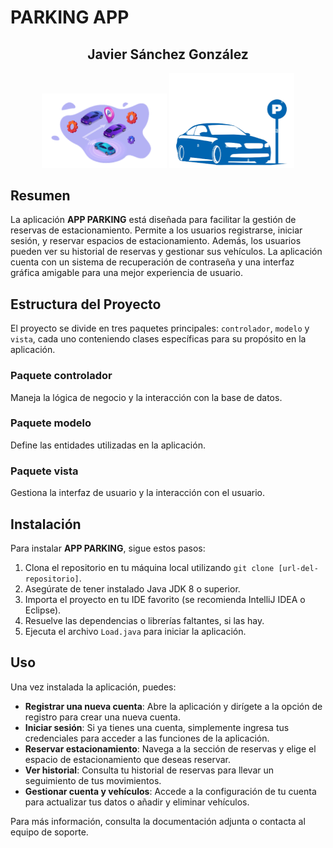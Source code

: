 #  PARKING APP

<div align="center">
  <h2>Javier Sánchez González</h2>
  <img src="src/main/resources/png/LogoParking.png" alt="Logo Parking" width="200"/>
  <img src="src/main/resources/png/LogoCar.png" alt="Logo Car" width="200"/>
</div>

## Resumen

La aplicación **APP PARKING** está diseñada para facilitar la gestión de reservas de estacionamiento. Permite a los usuarios registrarse, iniciar sesión, y reservar espacios de estacionamiento. Además, los usuarios pueden ver su historial de reservas y gestionar sus vehículos. La aplicación cuenta con un sistema de recuperación de contraseña y una interfaz gráfica amigable para una mejor experiencia de usuario.

## Estructura del Proyecto

El proyecto se divide en tres paquetes principales: `controlador`, `modelo` y `vista`, cada uno conteniendo clases específicas para su propósito en la aplicación.

### Paquete controlador
Maneja la lógica de negocio y la interacción con la base de datos.
<!-- Lista de clases con descripciones -->

### Paquete modelo
Define las entidades utilizadas en la aplicación.
<!-- Lista de clases con descripciones -->

### Paquete vista
Gestiona la interfaz de usuario y la interacción con el usuario.
<!-- Lista de clases con descripciones -->

## Instalación

Para instalar **APP PARKING**, sigue estos pasos:

1. Clona el repositorio en tu máquina local utilizando `git clone [url-del-repositorio]`.
2. Asegúrate de tener instalado Java JDK 8 o superior.
3. Importa el proyecto en tu IDE favorito (se recomienda IntelliJ IDEA o Eclipse).
4. Resuelve las dependencias o librerías faltantes, si las hay.
5. Ejecuta el archivo `Load.java` para iniciar la aplicación.

## Uso

Una vez instalada la aplicación, puedes:

- **Registrar una nueva cuenta**: Abre la aplicación y dirígete a la opción de registro para crear una nueva cuenta.
- **Iniciar sesión**: Si ya tienes una cuenta, simplemente ingresa tus credenciales para acceder a las funciones de la aplicación.
- **Reservar estacionamiento**: Navega a la sección de reservas y elige el espacio de estacionamiento que deseas reservar.
- **Ver historial**: Consulta tu historial de reservas para llevar un seguimiento de tus movimientos.
- **Gestionar cuenta y vehículos**: Accede a la configuración de tu cuenta para actualizar tus datos o añadir y eliminar vehículos.

Para más información, consulta la documentación adjunta o contacta al equipo de soporte.




